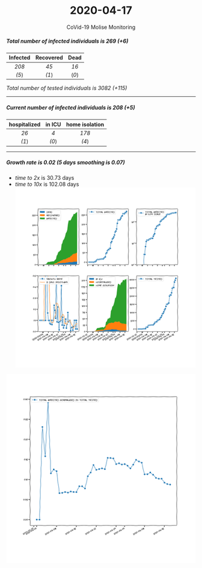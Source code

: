 <div align='center'>

# 2020-04-17
CoVid-19 Molise Monitoring
</div>

##### Total number of infected individuals is 269 (+6)
Infected | Recovered | Dead
:---: | :---: | :---:
*208* | *45* | *16*
*(5*) | *(1*) | (*0*)

*Total number of tested individuals is 3082 (+115)*
***
##### Current number of infected individuals is 208 (+5)
hospitalized | in ICU | home isolation
:---: | :---: | :---:
*26* |*4* |*178*
*(1*) |*(0*) |*(4*)
***
##### Growth rate is 0.02 (5 days smoothing is 0.07)
- *time to 2x* is 30.73 days
- *time to 10x* is 102.08 days
![stats][stats]

![infected_normalized][infected_normalized]

[stats]: stats_Molise.png
[infected_normalized]: infected_normalized_Molise.png
